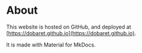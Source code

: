 # About

This website is hosted on GitHub, and deployed at [https://dobaret.github.io](https://dobaret.github.io).

It is made with Material for MkDocs.